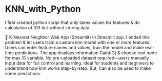 # KNN_with_Python
I first created python script that only takes values for features & do calculation of ID3 but without storing data.

🧠 K-Nearest Neighbor Web App (Streamlit)
In Streamlit app, I ended this problem & let users train a custom knn model with one or more features. Users can enter feature names and values, train the model and make real-time predictions. The app displays Information Gain(IG) & choose root node for max IG variable. No pre-uploaded dataset required—users manually input data for full control and learning. Ideal for students and beginners to understand how knn works step-by-step. But, Can also be used to make some predictions.

